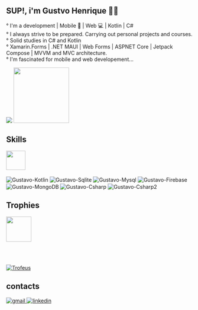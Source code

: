 ## SUP!, i'm Gustvo Henrique 🫱🏿

° I'm a development | Mobile 📲 | Web 💻 | Kotlin | C# 
<br/>
° I always strive to be prepared. Carrying out personal projects and courses.
<br/>
° Solid studies in C# and Kotlin
<br/>
° Xamarin.Forms | .NET MAUI | Web Forms | ASPNET Core | Jetpack Compose | MVVM and MVC architecture.
<br/>
° I'm fascinated for mobile and web developement...
<br/>

<div align="left">
<picture align="left">
  <source
    srcset="https://github-readme-stats.vercel.app/api?username=gustavosantiagob2&show_icons=true&theme=prussian"
    media="(prefers-color-scheme: dark)" height="150em"
  />
  <img src="https://github-readme-stats.vercel.app/api?username=gustavosantiagob2&show_icons=true" />
</picture>
 <img height="150em" src="https://github-readme-stats.vercel.app/api/top-langs/?username=gustavosantiagob2&layout=compact&langs_count=7&theme=blueberry"/>
</div>

## Skills 
<img height="52em" src="https://github.com/user-attachments/assets/07679413-76db-4371-8e41-b5899b99ae73"/>
 
<div style="display: inline_block">
   <br>
  <img align="center" alt="Gustavo-Kotlin" src="https://img.shields.io/badge/Kotlin-%237F52FF.svg?logo=kotlin&logoColor=white">
  <img align="center" alt="Gustavo-Sqlite" src="https://img.shields.io/badge/SQLite-%2307405e.svg?logo=sqlite&logoColor=white">
  <img align="center" alt="Gustavo-Mysql" src="https://img.shields.io/badge/MySQL-00000F?style=for-the-badge&logo=mysql&logoColor=white">
  <img align="center" alt="Gustavo-Firebase" src="https://img.shields.io/badge/Firebase-039BE5?logo=Firebase&logoColor=white">
  <img align="center" alt="Gustavo-MongoDB" src="https://img.shields.io/badge/MongoDB-%234ea94b.svg?logo=mongodb&logoColor=white">
  
  <img align="center" alt="Gustavo-Csharp" src="https://img.shields.io/badge/.NET-512BD4?logo=dotnet&logoColor=fff">
  <img align="center" alt="Gustavo-Csharp2" src="https://custom-icon-badges.demolab.com/badge/C%23-%23239120.svg?logo=cshrp&logoColor=white">
</div>

## Trophies 
<img height="68em" src="https://github.com/user-attachments/assets/a6bb5326-9c5f-4afa-85ff-6d2401470c19"/>

<br><br>

<div>
  <a href="#">	
    <img  src="https://github-trophies.vercel.app/?username=gustavosantiagob2&theme=gruvbox&no-frame=true&margin-w=50&no-bg=true" alt="Trofeus"/>
  </a>
</div>
	
## contacts

<div> 
  <a href="mailto:gustavohenriquesantiago5@gmail.com">	
    <img  src="https://img.shields.io/badge/Gmail-D14836?logo=gmail&logoColor=white" alt="gmail"/>
  </a>
	
  <a href="https://www.linkedin.com/in/gustavo-santiago-b3989a207/">	
    <img  src="https://custom-icon-badges.demolab.com/badge/LinkedIn-0A66C2?logo=linkedin-white&logoColor=fff" alt="linkedin"/>
  </a>   
	
</div> 
